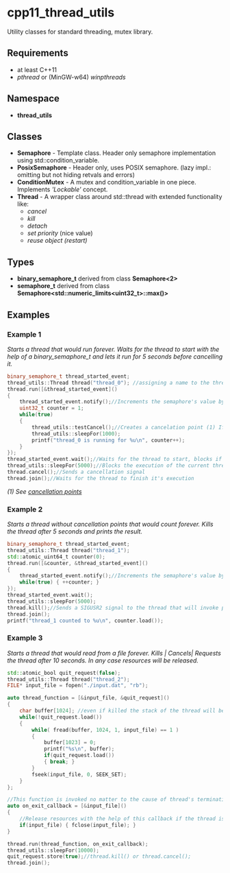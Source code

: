 # cpp11_thread_utils
Utility classes for standard threading, mutex library.

## Requirements
* at least C++11
* _pthread_ or (MinGW-w64) _winpthreads_
## Namespace
* **thread_utils**
## Classes
* **Semaphore** - Template class. Header only semaphore implementation using std::condition_variable.
* **PosixSemaphore** - Header only, uses POSIX semaphore. (lazy impl.: omitting but not hiding retvals and errors) 
* **ConditionMutex** - A mutex and condition_variable in one piece. Implements _'Lockable'_ concept.
* **Thread** - A wrapper class around std::thread with extended functionality like:
  * _cancel_
  * _kill_
  * _detach_
  * _set priority_ (nice value)
  * _reuse object (restart)_

## Types
* **binary_semaphore_t** derived from class **Semaphore<2>**
* **semaphore_t** derived from class **Semaphore<std::numeric_limits<uint32_t>::max()>**

## Examples

### Example 1
_Starts a thread that would run forever. Waits for the thread to start with the help of a binary_semaphore_t and lets it run for 5 seconds before cancelling it._
```c++
binary_semaphore_t thread_started_event;
thread_utils::Thread thread("thread_0"); //assigning a name to the thread 'thread_0'
thread.run([&thread_started_event]()
{
    thread_started_event.notify();//Increments the semaphore's value by one (alias for post())
    uint32_t counter = 1;
    while(true)
    {
        thread_utils::testCancel();//Creates a cancelation point (1) If canceled this function does not return
        thread_utils::sleepFor(1000);
        printf("thread_0 is running for %u\n", counter++);
    }
});
thread_started_event.wait();//Waits for the thread to start, blocks if the semaphore's value is zero
thread_utils::sleepFor(5000);//Blocks the execution of the current thread for at least the specified milliseconds
thread.cancel();//Sends a cancellation signal
thread.join();//Waits for the thread to finish it's execution
```
_(1) See [cancellation points](http://pubs.opengroup.org/onlinepubs/000095399/functions/xsh_chap02_09.html#tag_02_09_05_02)_

### Example 2
_Starts a thread without cancellation points that would count forever. Kills the thread after 5 seconds and prints the result._
```c++
binary_semaphore_t thread_started_event;
thread_utils::Thread thread("thread_1");
std::atomic_uint64_t counter(0);
thread.run([&counter, &thread_started_event]()
{
    thread_started_event.notify();//Increments the semaphore's value by one (alias for post())
    while(true) { ++counter; }
});
thread_started_event.wait();
thread_utils::sleepFor(5000);
thread.kill();//Sends a SIGUSR2 signal to the thread that will invoke pthread_exit()
thread.join();
printf("thread_1 counted to %u\n", counter.load());
```

### Example 3
_Starts a thread that would read from a file forever. Kills | Cancels| Requests the thread after 10 seconds. In any case resources will be released._
```c++
std::atomic_bool quit_request(false);
thread_utils::Thread thread("thread_2");
FILE* input_file = fopen("./input.dat", "rb");

auto thread_function = [&input_file, &quit_request]()
{
    char buffer[1024]; //even if killed the stack of the thread will be freed
    while(!quit_request.load())
    {
        while( fread(buffer, 1024, 1, input_file) == 1 )
        {
            buffer[1023] = 0;
            printf("%s\n", buffer);
            if(quit_request.load()) 
            { break; }
        }
        fseek(input_file, 0, SEEK_SET);
    }
};

//This function is invoked no matter to the cause of thread's termination
auto on_exit_callback = [&input_file]()
{
    //Release resources with the help of this callback if the thread is cancelled, killed, or generally
    if(input_file) { fclose(input_file); }
}

thread.run(thread_function, on_exit_callback);
thread_utils::sleepFor(10000);
quit_request.store(true);//thread.kill() or thread.cancel();
thread.join();
```
